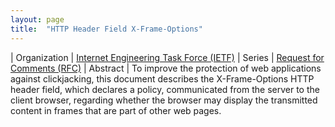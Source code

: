 ```yaml
---
layout: page
title:  "HTTP Header Field X-Frame-Options"
---
```


| Organization | [Internet Engineering Task Force (IETF)](..)
| Series | [Request for Comments (RFC)](..)
| Abstract | To improve the protection of web applications against clickjacking, this document describes the X-Frame-Options HTTP header field, which declares a policy, communicated from the server to the client browser, regarding whether the browser may display the transmitted content in frames that are part of other web pages.